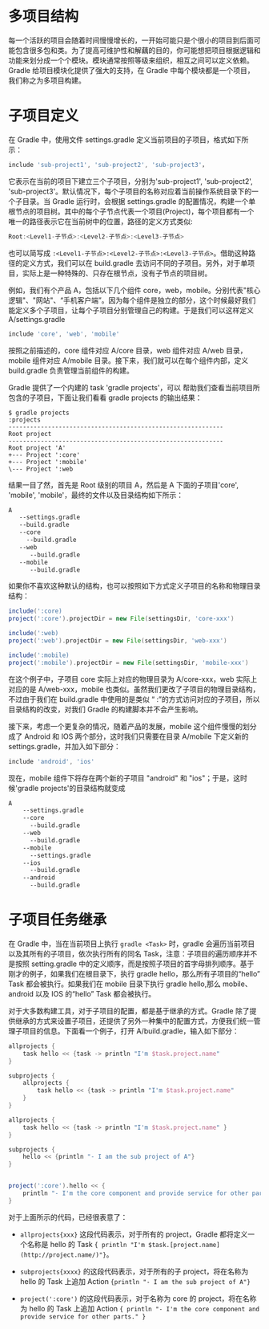 # 多项目结构

每一个活跃的项目会随着时间慢慢增长的，一开始可能只是个很小的项目到后面可能包含很多包和类。为了提高可维护性和解藕的目的，你可能想把项目根据逻辑和功能来划分成一个个模块。模块通常按照等级来组织，相互之间可以定义依赖。Gradle 给项目模块化提供了强大的支持，在 Gradle 中每个模块都是一个项目，我们称之为多项目构建。

# 子项目定义

在 Gradle 中，使用文件 settings.gradle 定义当前项目的子项目，格式如下所示：

```groovy
include 'sub-project1', 'sub-project2', 'sub-project3'，
```

它表示在当前的项目下建立三个子项目，分别为'sub-project1', 'sub-project2', 'sub-project3'。默认情况下，每个子项目的名称对应着当前操作系统目录下的一个子目录。当 Gradle 运行时，会根据 settings.gradle 的配置情况，构建一个单根节点的项目树。其中的每个子节点代表一个项目(Project)，每个项目都有一个唯一的路径表示它在当前树中的位置，路径的定义方式类似:

```groovy
Root:<Level1-子节点>:<Level2-子节点>:<Level3-子节点>
```

也可以简写成 `:<Level1-子节点>:<Level2-子节点>:<Level3-子节点>`。借助这种路径的定义方式，我们可以在 build.gradle 去访问不同的子项目。另外，对于单项目，实际上是一种特殊的、只存在根节点，没有子节点的项目树。

例如，我们有个产品 A，包括以下几个组件 core，web，mobile。分别代表"核心逻辑"、"网站"、“手机客户端”。因为每个组件是独立的部分，这个时候最好我们能定义多个子项目，让每个子项目分别管理自己的构建。于是我们可以这样定义 A/settings.gradle

```groovy
include 'core', 'web', 'mobile'
```

按照之前描述的，core 组件对应 A/core 目录，web 组件对应 A/web 目录，mobile 组件对应 A/mobile 目录。接下来，我们就可以在每个组件内部，定义 build.gradle 负责管理当前组件的构建。

Gradle 提供了一个内建的 task 'gradle projects'，可以 帮助我们查看当前项目所包含的子项目，下面让我们看看 gradle projects 的输出结果：

```
$ gradle projects
:projects
------------------------------------------------------------
Root project
------------------------------------------------------------
Root project 'A'
+--- Project ':core'
+--- Project ':mobile'
\--- Project ':web
```

结果一目了然，首先是 Root 级别的项目 A，然后是 A 下面的子项目'core', 'mobile', 'mobile'，最终的文件以及目录结构如下所示：

```sh
A
   --settings.gradle
   --build.gradle
   --core
     --build.gradle
   --web
      --build.gradle
   --mobile
      --build.gradle
```

如果你不喜欢这种默认的结构，也可以按照如下方式定义子项目的名称和物理目录结构：

```groovy
include(':core)
project(':core').projectDir = new File(settingsDir, 'core-xxx')

include(':web)
project(':web').projectDir = new File(settingsDir, 'web-xxx')

include(':mobile)
project(':mobile').projectDir = new File(settingsDir, 'mobile-xxx')
```

在这个例子中，子项目 core 实际上对应的物理目录为 A/core-xxx，web 实际上对应的是 A/web-xxx，mobile 也类似。虽然我们更改了子项目的物理目录结构，不过由于我们在 build.gradle 中使用的是类似 “ :<SubProject>”的方式访问对应的子项目，所以目录结构的改变，对我们 Gradle 的构建脚本并不会产生影响。

接下来，考虑一个更复杂的情况，随着产品的发展，mobile 这个组件慢慢的划分成了 Android 和 IOS 两个部分，这时我们只需要在目录 A/mobile 下定义新的 settings.gradle，并加入如下部分：

```groovy
include 'android', 'ios'
```

现在，mobile 组件下将存在两个新的子项目 "android" 和 "ios"；于是，这时候'gradle projects'的目录结构就变成

```sh
A
    --settings.gradle
    --core
      --build.gradle
    --web
      --build.gradle
    --mobile
      --settings.gradle
    --ios
      --build.gradle
    --android
      --build.gradle
```

# 子项目任务继承

在 Gradle 中，当在当前项目上执行 `gradle <Task>` 时，gradle 会遍历当前项目以及其所有的子项目，依次执行所有的同名 Task，注意：子项目的遍历顺序并不是按照 setting.gradle 中的定义顺序，而是按照子项目的首字母排列顺序。基于刚才的例子，如果我们在根目录下，执行 gradle hello，那么所有子项目的“hello” Task 都会被执行。如果我们在 mobile 目录下执行 gradle hello,那么 mobile、android 以及 IOS 的“hello” Task 都会被执行。

对于大多数构建工具，对于子项目的配置，都是基于继承的方式。Gradle 除了提供继承的方式来设置子项目，还提供了另外一种集中的配置方式，方便我们统一管理子项目的信息。下面看一个例子，打开 A/build.gradle，输入如下部分：

```groovy
allprojects {
    task hello << {task -> println "I'm $task.project.name"
}

subprojects {
    allprojects {
        task hello << {task -> println "I'm $task.project.name"
    }
}

allprojects {
    task hello << {task -> println "I'm $task.project.name" }
}

subprojects {
    hello << {println "- I am the sub project of A"}
}


project(':core').hello << {
    println "- I'm the core component and provide service for other parts."
}
```

对于上面所示的代码，已经很表意了：

- `allprojects{xxx}` 这段代码表示，对于所有的 project，Gradle 都将定义一个名称是 hello 的 Task `{ println "I'm $task.[project.name](http://project.name/)"}`。

- `subprojects{xxxx}` 的这段代码表示，对于所有的子 project，将在名称为 hello 的 Task 上追加 Action `{println "- I am the sub project of A"}`

- `project(':core')` 的这段代码表示，对于名称为 core 的 project，将在名称为 hello 的 Task 上追加 Action `{ println "- I'm the core component and provide service for other parts." }`

